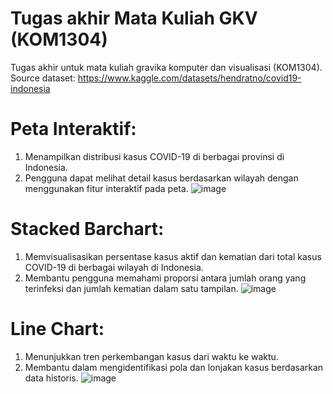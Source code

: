 # Tugas akhir Mata Kuliah GKV (KOM1304)

Tugas akhir untuk mata kuliah gravika komputer dan visualisasi (KOM1304). Source dataset: https://www.kaggle.com/datasets/hendratno/covid19-indonesia


# Peta Interaktif:
1. Menampilkan distribusi kasus COVID-19 di berbagai provinsi di Indonesia.
2. Pengguna dapat melihat detail kasus berdasarkan wilayah dengan menggunakan fitur interaktif pada peta.
    ![image](https://github.com/Roufth/Tugas-Akhir-GKV/assets/150829626/6f9eaa18-28dd-4c56-be47-bf669e9c0753)


# Stacked Barchart:
1. Memvisualisasikan persentase kasus aktif dan kematian dari total kasus COVID-19 di berbagai wilayah di Indonesia.
2. Membantu pengguna memahami proporsi antara jumlah orang yang terinfeksi dan jumlah kematian dalam satu tampilan.
    ![image](https://github.com/Roufth/Tugas-Akhir-GKV/assets/150829626/10c589ee-7116-4369-9f9b-355b150d9697)

   
# Line Chart:
1. Menunjukkan tren perkembangan kasus dari waktu ke waktu.
2. Membantu dalam mengidentifikasi pola dan lonjakan kasus berdasarkan data historis.
   ![image](https://github.com/Roufth/Tugas-Akhir-GKV/assets/150829626/28678ea5-ae11-4a8a-a943-8ec66d5c24b9)

